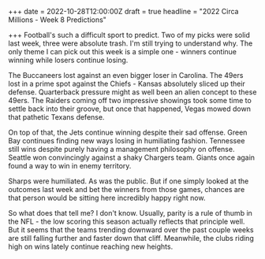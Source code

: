 +++
date = 2022-10-28T12:00:00Z
draft = true
headline = "2022 Circa Millions - Week 8 Predictions"

+++
Football's such a difficult sport to predict. Two of my picks were solid last week, three were absolute trash. I'm still trying to understand why. The only theme I can pick out this week is a simple one - winners continue winning while losers continue losing.

The Buccaneers lost against an even bigger loser in Carolina. The 49ers lost in a prime spot against the Chiefs - Kansas absolutely sliced up their defense. Quarterback pressure might as well been an alien concept to these 49ers. The Raiders coming off two impressive showings took some time to settle back into their groove, but once that happened, Vegas mowed down that pathetic Texans defense.

On top of that, the Jets continue winning despite their sad offense. Green Bay continues finding new ways losing in humiliating fashion. Tennessee still wins despite purely having a management philosophy on offense. Seattle won convincingly against a shaky Chargers team. Giants once again found a way to win in enemy territory.

Sharps were humiliated. As was the public. But if one simply looked at the outcomes last week and bet the winners from those games, chances are that person would be sitting here incredibly happy right now.

So what does that tell me? I don't know. Usually, parity is a rule of thumb in the NFL - the low scoring this season actually reflects that principle well. But it seems that the teams trending downward over the past couple weeks are still falling further and faster down that cliff. Meanwhile, the clubs riding high on wins lately continue reaching new heights.